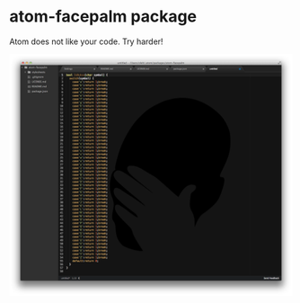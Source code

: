 # atom-facepalm package

Atom does not like your code. Try harder!

![Screenshot](/screenshot/atom-facepalm.png)
